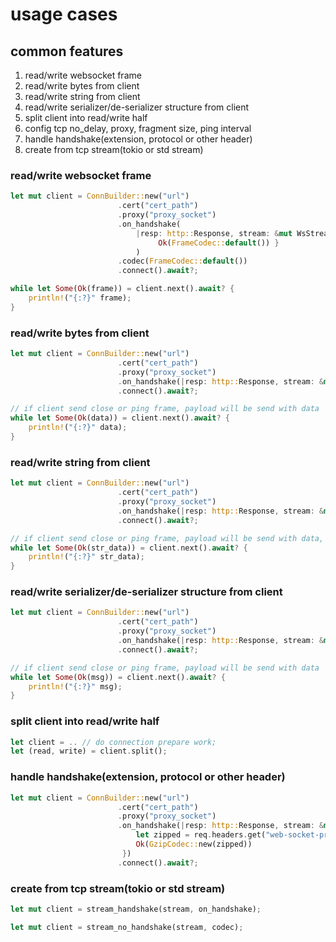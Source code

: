 # usage cases

## common features

1. read/write websocket frame
2. read/write bytes from client
3. read/write string from client
4. read/write serializer/de-serializer structure from client
5. split client into read/write half
6. config tcp no_delay, proxy, fragment size, ping interval
7. handle handshake(extension, protocol or other header)
8. create from tcp stream(tokio or std stream)

### read/write websocket frame

```rust
let mut client = ConnBuilder::new("url")
                        .cert("cert_path")
                        .proxy("proxy_socket")
                        .on_handshake(
                            |resp: http::Response, stream: &mut WsStream| -> Result<FrameCodec, WsError> {
                                 Ok(FrameCodec::default()) }
                            )
                        .codec(FrameCodec::default())
                        .connect().await?;

while let Some(Ok(frame)) = client.next().await? {
    println!("{:?}" frame);
}
```

### read/write bytes from client

```rust
let mut client = ConnBuilder::new("url")
                        .cert("cert_path")
                        .proxy("proxy_socket")
                        .on_handshake(|resp: http::Response, stream: &mut WsStream| -> Result<BytesCodec, WsError> { Ok(BytesCodec::default()) })
                        .connect().await?;

// if client send close or ping frame, payload will be send with data
while let Some(Ok(data)) = client.next().await? {
    println!("{:?}" data);
}
```

### read/write string from client

```rust
let mut client = ConnBuilder::new("url")
                        .cert("cert_path")
                        .proxy("proxy_socket")
                        .on_handshake(|resp: http::Response, stream: &mut WsStream| -> Result<StringCodec, WsError> { Ok(StringCodec::default()) })
                        .connect().await?;

// if client send close or ping frame, payload will be send with data, maybe you need close utf-8 validation
while let Some(Ok(str_data)) = client.next().await? {
    println!("{:?}" str_data);
}
```

### read/write serializer/de-serializer structure from client

```rust
let mut client = ConnBuilder::new("url")
                        .cert("cert_path")
                        .proxy("proxy_socket")
                        .on_handshake(|resp: http::Response, stream: &mut WsStream| -> Result<MessageCodec, WsError> { Ok(MessageCodec::default()) })
                        .connect().await?;

// if client send close or ping frame, payload will be send with data
while let Some(Ok(msg)) = client.next().await? {
    println!("{:?}" msg);
}
```

### split client into read/write half

```rust
let client = .. // do connection prepare work;
let (read, write) = client.split();
```

### handle handshake(extension, protocol or other header)

```rust
let mut client = ConnBuilder::new("url")
                        .cert("cert_path")
                        .proxy("proxy_socket")
                        .on_handshake(|resp: http::Response, stream: &mut WsStream| -> Result<StringCodec, WsError> { 
                            let zipped = req.headers.get("web-socket-protocols") == Some("gzip");
                            Ok(GzipCodec::new(zipped))
                         })
                        .connect().await?;
```

### create from tcp stream(tokio or std stream)

```rust
let mut client = stream_handshake(stream, on_handshake);

let mut client = stream_no_handshake(stream, codec);
```
